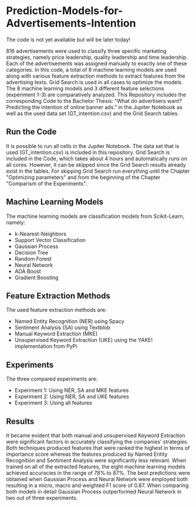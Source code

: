# Prediction-Models-for-Advertisements-Intention

The code is not yet available but will be later today!

816 advertisements were used to classify three specific marketing strategies, namely price leadership, quality leadership and time leadership. Each of the advertisements was assigned manually to exactly one of these categories. In this code, a total of 8 machine learning models are used along with various feature extraction methods to extract features from the advertising texts. Grid Search is used in all cases to optimize the models. The 8 machine learning models and 3 different feature selections (experiment 1-3) are comparatively analyzed. This Repository includes the corresponding Code to the Bachelor Thesis: "What do advertisers want? Predicting the intention of online banner ads." in the Jupiter Notebook as well as the used data set (GT_intention.csv) and the Grid Search tables.

## Run the Code
It is possible to run all cells in the Jupiter Notebook. The data set that is used (GT_intention.csv) is included in this repository. Grid Search is included in the Code, which takes about 4 hours and automatically runs on all cores. However, it can be skipped since the Grid Search results already exist in the tables. For skipping Grid Search run everything until the Chapter "Optimizing parameters" and from the beginning of the Chapter "Comparism of the Experiments".

## Machine Learning Models
The machine learning models are classification models from Scikit-Learn, namely:
* k-Nearest-Neighbors
* Support Vector Classification
* Gaussian Process
* Decision Tree
* Random Forest
* Neural Network
* ADA Boost
* Gradient Boosting

## Feature Extraction Methods
The used feature extraction methods are:
* Named Entity Recognition (NER) using Spacy
* Sentiment Analysis (SA) using Textblob
* Manual Keyword Extraction (MKE)
* Unsupervised Keyword Extraction (UKE) using the YAKE! implementation from PyPi

## Experiments
The three compared experiments are:
* Experiment 1: Using NER, SA and MKE features
* Experiment 2: Using NER, SA and UKE features
* Experiment 3: Using all features

## Results
It became evident that both manual and unsupervised Keyword Extraction were significant factors in accurately classifying the companies’ strategies. Both techniques produced features that were ranked the highest in terms of importance score whereas the features produced by Named Entity Recognition and Sentiment Analysis were significantly less relevant. When trained on all of the extracted features, the eight machine learning models achieved accuracies in the range of 78% to 87%. The best predictions were obtained when Gaussian Process and Neural Network were employed both resulting in a micro, macro and weighted F1 score of 0.87. When comparing both models in detail Gaussian Process outperformed Neural Network in two out of three experiments.
